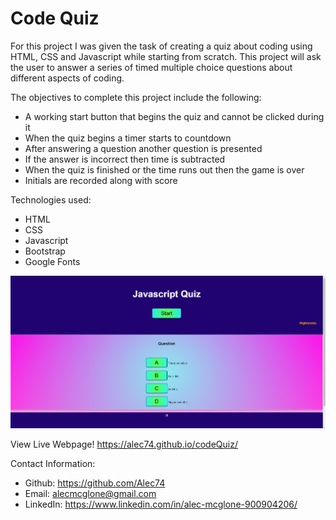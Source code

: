 # Code Quiz

For this project I was given the task of creating a quiz about coding using HTML, CSS and Javascript while starting from scratch. This project will ask the user to answer a series of timed multiple choice questions about different aspects of coding.

The objectives to complete this project include the following:
* A working start button that begins the quiz and cannot be clicked during it
* When the quiz begins a timer starts to countdown
* After answering a question another question is presented
* If the answer is incorrect then time is subtracted
* When the quiz is finished or the time runs out then the game is over
* Initials are recorded along with score

Technologies used:
* HTML
* CSS
* Javascript
* Bootstrap
* Google Fonts

![image of webpage](images/demo.png)

View Live Webpage!
https://alec74.github.io/codeQuiz/

Contact Information:
* Github: https://github.com/Alec74
* Email: alecmcglone@gmail.com
* LinkedIn: https://www.linkedin.com/in/alec-mcglone-900904206/